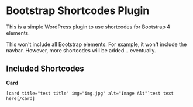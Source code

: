 # Bootstrap Shortcodes Plugin

This is a simple WordPress plugin to use shortcodes for Bootstrap 4 elements.

This won't include all Bootstrap elements. For example, it won't include the navbar. However, more shortcodes will be added... eventually.


## Included Shortcodes

**Card**

`[card title="test title" img="img.jpg" alt="Image Alt"]test text here[/card]`
